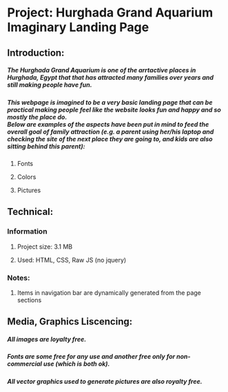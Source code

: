 # Project: Hurghada Grand Aquarium Imaginary Landing Page

## Introduction:

##### The Hurghada Grand Aquarium is one of the arrtactive places in Hurghada, Egypt that that has attracted many families over years and still making people have fun.

##### This webpage is imagined to be a very basic landing page that can be practical making people feel like the website looks fun and happy and so mostly the place do. <br>Below are examples of the aspects have been put in mind to feed the overall goal of family attraction (e.g. a parent using her/his laptop and checking the site of the next place they are going to, and kids are also sitting behind this parent):

1. Fonts

2. Colors

3. Pictures



## Technical:
### Information

1. Project size: 3.1 MB

2. Used: HTML, CSS, Raw JS (no jquery)

### Notes:
1. Items in navigation bar are dynamically generated from the page sections


## Media, Graphics Liscencing:

##### All images are loyalty free.

##### Fonts are some free for any use and another free only for non-commercial use (which is both ok).

##### All vector graphics used to generate pictures are also royalty free.


